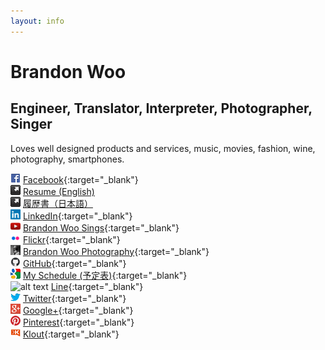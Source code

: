 ```yaml
---
layout: info
---
```


# Brandon Woo

## Engineer, Translator, Interpreter, Photographer, Singer

Loves well designed products and services, music, movies, fashion, wine, photography, smartphones.

![alt text][fb] [Facebook](https://www.facebook.com/brandonwoo){:target="_blank"}  
![alt text][resume] [Resume (English)](/resumes/en/)  
![alt text][resume] [履歴書（日本語）](/resumes/jp/)  
![alt text][linkedin] [LinkedIn](https://www.linkedin.com/in/brandonheato){:target="_blank"}  
![alt text][bwoosings] [Brandon Woo Sings](http://www.youtube.com/user/brandonwoosings){:target="_blank"}  
![alt text][flickr] [Flickr](https://www.flickr.com/brandonwoo/){:target="_blank"}  
![alt text][bwoophoto] [Brandon Woo Photography](https://brandonwoophotography.com/){:target="_blank"}  
![alt text][github] [GitHub](https://github.com/brandonwoo){:target="_blank"}  
![alt text][cal] [My Schedule (予定表)](https://www.google.com/calendar/b/0/embed?src=ekusujapan@gmail.com&ctz=Asia/Tokyo){:target="_blank"}  
![alt text][line] [Line](http://line.me/ti/p/F04-Zm4HAy){:target="_blank"}  
![alt text][twitter] [Twitter](https://twitter.com/brandonheato){:target="_blank"}  
![alt text][gplus] [Google+](https://plus.google.com/+BrandonWooGPlus){:target="_blank"}  
![alt text][pinterest] [Pinterest](http://pinterest.com/thehatguy){:target="_blank"}  
![alt text][klout] [Klout](http://klout.com/brandonheato){:target="_blank"}  

[fb]: images/icons/facebook.png
[line]: images/icons/line.png
[resume]: images/icons/resume.png
[gplus]: images/icons/gplus.png
[linkedin]: images/icons/linkedin.png
[flickr]: images/icons/flickr.png
[bwoophoto]: images/icons/brandonwoophotog.png
[bwoosings]: images/icons/youtube.png
[github]: images/icons/github.png
[twitter]: images/icons/twitter.png
[cal]: images/icons/myschedule.png
[klout]: images/icons/klout.png
[pinterest]: images/icons/pinterest.png
